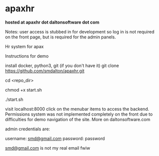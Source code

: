 # apaxhr
**hosted at apaxhr dot daltonsoftware dot com**

Notes: user access is stubbed in for development so log in is not required on the front page, but is required for the admin panels.

Hr system for apax

Instructions for demo

install docker, python3, git (if you don't have it)
git clone https://github.com/smdalton/apaxhr.git

cd <repo_dir>

chmod +x start.sh

./start.sh

visit localhost:8000 click on the menubar items to access the backend. Permissions system was not implemented completely on the front due to difficulties for demo navigation of the site. More on daltonsoftware.com

admin credentials are:

username: smd@gmail.com password: password 

smd@gmail.com is not my real email fwiw
